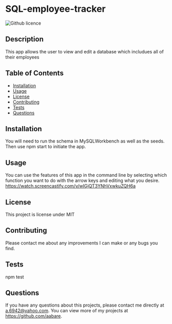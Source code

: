 # SQL-employee-tracker
  ![Github licence](http://img.shields.io/badge/license-MIT-blue.svg)
  
  ## Description 
  This app allows the user to view and edit a database which includues all of their employees
  ## Table of Contents
  * [Installation](#installation)
  * [Usage](#usage)
  * [License](#license)
  * [Contributing](#contributing)
  * [Tests](#tests)
  * [Questions](#questions)
  
  ## Installation 
  You will need to run the schema in MySQLWorkbench as well as the seeds. Then use npm start to initiate the app.
  ## Usage 
  You can use the features of this app in the command line by selecting which function you want to do with the arrow keys and editing what you desire.
  https://watch.screencastify.com/v/wIGjQT3YNhVxwkuZQH6a
  ## License 
  This project is license under MIT
  ## Contributing 
  Please contact me about any improvements I can make or any bugs you find.
  ## Tests
  npm test
  ## Questions
  If you have any questions about this projects, please contact me directly at a.6942@yahoo.com. You can view more of my projects at https://github.com/aabare.

